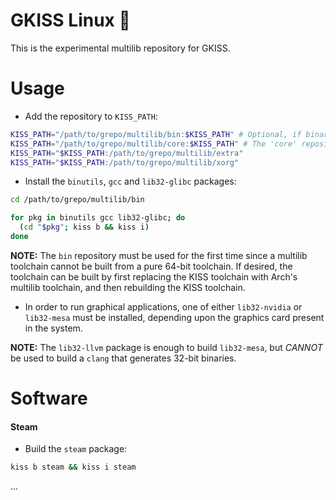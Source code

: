 # GKISS Linux 🐂

This is the experimental multilib repository for GKISS.

# Usage

* Add the repository to `KISS_PATH`:
```sh
KISS_PATH="/path/to/grepo/multilib/bin:$KISS_PATH" # Optional, if binary packages are preferred.
KISS_PATH="/path/to/grepo/multilib/core:$KISS_PATH" # The 'core' repository must take precedence in `KISS_PATH` as it overrides the `binutils` and `gcc` packages.
KISS_PATH="$KISS_PATH:/path/to/grepo/multilib/extra"
KISS_PATH="$KISS_PATH:/path/to/grepo/multilib/xorg"
```

* Install the `binutils`, `gcc` and `lib32-glibc` packages:
```sh
cd /path/to/grepo/multilib/bin

for pkg in binutils gcc lib32-glibc; do
  (cd "$pkg"; kiss b && kiss i)
done
```

**NOTE:** The `bin` repository must be used for the first time since a multilib toolchain cannot be built from a pure 64-bit toolchain. If desired, the toolchain can be built by first replacing the KISS toolchain with Arch's multilib toolchain, and then rebuilding the KISS toolchain.

* In order to run graphical applications, one of either `lib32-nvidia` or `lib32-mesa` must be installed, depending upon the graphics card present in the system.

**NOTE:** The `lib32-llvm` package is enough to build `lib32-mesa`, but _CANNOT_ be used to build a `clang` that generates 32-bit binaries.

# Software

#### Steam

* Build the `steam` package:

```sh
kiss b steam && kiss i steam
```

...

